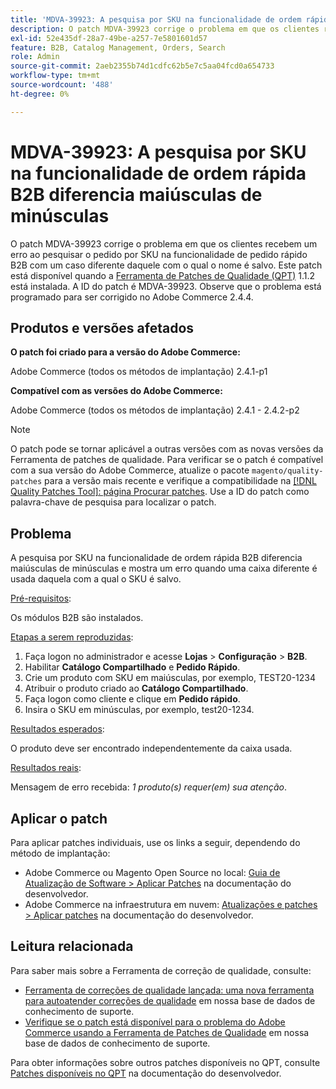 ```yaml
---
title: 'MDVA-39923: A pesquisa por SKU na funcionalidade de ordem rápida B2B diferencia maiúsculas de minúsculas'
description: O patch MDVA-39923 corrige o problema em que os clientes recebem um erro ao pesquisar o pedido por SKU na funcionalidade de pedido rápido B2B com um caso diferente daquele com o qual o nome é salvo. Este patch está disponível quando a [Ferramenta de correções de qualidade (QPT)](/help/announcements/adobe-commerce-announcements/magento-quality-patches-released-new-tool-to-self-serve-quality-patches.md) 1.1.2 está instalada. A ID do patch é MDVA-39923. Observe que o problema está programado para ser corrigido no Adobe Commerce 2.4.4.
exl-id: 52e435df-28a7-49be-a257-7e5801601d57
feature: B2B, Catalog Management, Orders, Search
role: Admin
source-git-commit: 2aeb2355b74d1cdfc62b5e7c5aa04fcd0a654733
workflow-type: tm+mt
source-wordcount: '488'
ht-degree: 0%

---
```


# MDVA-39923: A pesquisa por SKU na funcionalidade de ordem rápida B2B diferencia maiúsculas de minúsculas

O patch MDVA-39923 corrige o problema em que os clientes recebem um erro ao pesquisar o pedido por SKU na funcionalidade de pedido rápido B2B com um caso diferente daquele com o qual o nome é salvo. Este patch está disponível quando a [Ferramenta de Patches de Qualidade (QPT)](/help/announcements/adobe-commerce-announcements/magento-quality-patches-released-new-tool-to-self-serve-quality-patches.md) 1.1.2 está instalada. A ID do patch é MDVA-39923. Observe que o problema está programado para ser corrigido no Adobe Commerce 2.4.4.

## Produtos e versões afetados

**O patch foi criado para a versão do Adobe Commerce:**

Adobe Commerce (todos os métodos de implantação) 2.4.1-p1

**Compatível com as versões do Adobe Commerce:**

Adobe Commerce (todos os métodos de implantação) 2.4.1 - 2.4.2-p2

>[!NOTE]
>
>O patch pode se tornar aplicável a outras versões com as novas versões da Ferramenta de patches de qualidade. Para verificar se o patch é compatível com a sua versão do Adobe Commerce, atualize o pacote `magento/quality-patches` para a versão mais recente e verifique a compatibilidade na [[!DNL Quality Patches Tool]: página Procurar patches](https://experienceleague.adobe.com/tools/commerce-quality-patches/index.html?lang=pt-BR). Use a ID do patch como palavra-chave de pesquisa para localizar o patch.

## Problema

A pesquisa por SKU na funcionalidade de ordem rápida B2B diferencia maiúsculas de minúsculas e mostra um erro quando uma caixa diferente é usada daquela com a qual o SKU é salvo.

<u>Pré-requisitos</u>:

Os módulos B2B são instalados.

<u>Etapas a serem reproduzidas</u>:

1. Faça logon no administrador e acesse **Lojas** > **Configuração** > **B2B**.
1. Habilitar **Catálogo Compartilhado** e **Pedido Rápido**.
1. Crie um produto com SKU em maiúsculas, por exemplo, TEST20-1234
1. Atribuir o produto criado ao **Catálogo Compartilhado**.
1. Faça logon como cliente e clique em **Pedido rápido**.
1. Insira o SKU em minúsculas, por exemplo, test20-1234.

<u>Resultados esperados</u>:

O produto deve ser encontrado independentemente da caixa usada.

<u>Resultados reais</u>:

Mensagem de erro recebida: *1 produto(s) requer(em) sua atenção*.

## Aplicar o patch

Para aplicar patches individuais, use os links a seguir, dependendo do método de implantação:

* Adobe Commerce ou Magento Open Source no local: [Guia de Atualização de Software > Aplicar Patches](https://experienceleague.adobe.com/pt-br/docs/commerce-operations/tools/quality-patches-tool/usage) na documentação do desenvolvedor.
* Adobe Commerce na infraestrutura em nuvem: [Atualizações e patches > Aplicar patches](https://experienceleague.adobe.com/pt-br/docs/commerce-cloud-service/user-guide/develop/upgrade/apply-patches) na documentação do desenvolvedor.

## Leitura relacionada

Para saber mais sobre a Ferramenta de correção de qualidade, consulte:

* [Ferramenta de correções de qualidade lançada: uma nova ferramenta para autoatender correções de qualidade](/help/announcements/adobe-commerce-announcements/magento-quality-patches-released-new-tool-to-self-serve-quality-patches.md) em nossa base de dados de conhecimento de suporte.
* [Verifique se o patch está disponível para o problema do Adobe Commerce usando a Ferramenta de Patches de Qualidade](/help/support-tools/patches-available-in-qpt-tool/check-patch-for-magento-issue-with-magento-quality-patches.md) em nossa base de dados de conhecimento de suporte.

Para obter informações sobre outros patches disponíveis no QPT, consulte [Patches disponíveis no QPT](https://experienceleague.adobe.com/tools/commerce-quality-patches/index.html?lang=pt-BR) na documentação do desenvolvedor.
